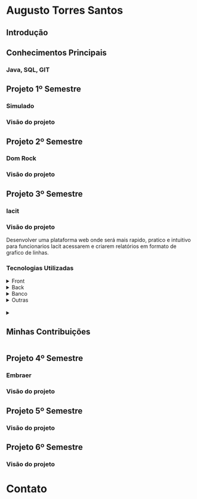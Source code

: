 <h1>Augusto Torres Santos</h1>

<h2>Introdução</h2>

<h2>Conhecimentos Principais</h2>
<h3>Java, SQL, GIT<h3>

<h2>Projeto 1º Semestre</h2>
<h3>Simulado</h3>

<h3>Visão do projeto</h3>
<p>

</p>

<h2>Projeto 2º Semestre</h2>
<h3>Dom Rock</h3>

<h3>Visão do projeto</h3>
<p>

</p>

<h2>Projeto 3º Semestre</h2>
<h3>Iacit</h3>

<h3>Visão do projeto</h3>
<p>
    Desenvolver uma plataforma web onde será mais rapido, pratico e intuitivo para funcionarios Iacit acessarem e criarem relatórios em formato de grafico de linhas.
</p>

<h3>Tecnologias Utilizadas</h3>

<details>
<summary>Front</summary>
<br>

- [Bootstrap](https://getbootstrap.com/)
- [HTML](https://developer.mozilla.org/pt-BR/docs/Web/HTML)
- [JavaScript](https://www.javascript.com/)
- [CSS](https://developer.mozilla.org/pt-BR/docs/Web/CSS)
</details>

<details>
<summary>Back</summary>
<br>

- [Java](https://www.java.com/pt-BR/)
- [Maven](https://maven.apache.org/)
- [Spring Boot](https://spring.io/projects/spring-boot/)
- [REST](https://www.redhat.com/pt-br/topics/api/what-is-a-rest-api)
- [Python](https://www.python.org/)
</details>

<details>
<summary>Banco</summary>
<br>

- [PostgreSQL](https://www.microsoft.com/pt-br/sql-server/sql-server-downloads)
- [brModelo](https://sourceforge.net/projects/brmodelo/)
</details>

<details>
<summary>Outras</summary>
<br>

- [GitHub](https://github.com/)
- [Git](https://github.com/)
- [Discord](https://discord.com/)
</details>
<br>

<details>
    <summary><h2>Minhas Contribuições</h2></summary>
    <br>
    <p>
        Fiz e atualizei durante o projeto a estrutura do nosso banco de dados, incluindo modelo conceitual com a ideia inicial, lógico para consolidar os tipos, queries para criação e dicionário de dados para consulta.
    </p>
    <details>
        <summary>Modelagem e Criação do Banco de Dados</summary>
        <br>
        Modelo Conceitual
        <p align="center">
            <img src="https://github.com/MrZeroLeft/Bertoti/blob/main/metodologiaPesquisaCientifica/imagens/Conceitual.png">
        </p>
        <br>
        Modelo Lógico
        <p align="center">
            <img src="https://github.com/MrZeroLeft/Bertoti/blob/main/metodologiaPesquisaCientifica/imagens/Logico.png">
        </p>
        <br>
        <a href="https://github.com/DatatechOffice/Api_Iacit/tree/main/Banco/Querys%20-%20IACIT">
            <p>Queries</p>
        </a>
        <br>
        <a href="https://github.com/DatatechOffice/Api_Iacit/blob/Sprint4/Banco/Dicionario%20de%20Dados/Dicionario%20de%20Dados%20-%20P%C3%A1gina1.pdf">
            <p>Dicionário de Dados</p>
        </a>
    </details>
    <br>
    <p>
        O grupo ainda estava aprendendo spring, consegui fazer a criação das primeiras classes do projeto com suas respectivas linhas de código.
    </p>
    <details>
        <sumarry>Primeira Iteração do Spring</sumarry>
        <p align="center">
            <img src="https://github.com/MrZeroLeft/Bertoti/blob/main/metodologiaPesquisaCientifica/imagens/Screenshot_1.png">
        </p>
    </details>
    <br>
    <p>
        Nesse projeto atuei como PO, então era responsavel por conversar com o cliente, entender seu problema, sugerir uma solução, confirmar a solução, orgaizar um plano de ação e passar essas informações para a equipe de uma forma facil de entender, além de organizar o github.
    </p>
    <details>
        <summary>Modelagem e Criação do Banco de Dados</summary>
        <a href="https://github.com/DatatechOffice/Api_Iacit">
            <p>Github Data Tech</p>
        </a>
    </details>
    <br>
    <p>
        Durante todo projeto revisei e atulizei identação, espaçamentos, imports e funções das classes, para ficar padrão e mais facil de se trabalhar em sprints futuras
    </p>
    <br>
    <p>
        Nesse projeto fomos fornecidos com arquivos CSS contendo as informações a serem usadas, porém, elas não estavam em um formato ideal para se trabalhar, então fiz um código para convertelas a um formato fácil de se manipular
    </p>
    <details>
    <summary>Conversão</summary>
    <p align="center">
        <img src="https://github.com/MrZeroLeft/Bertoti/blob/main/metodologiaPesquisaCientifica/imagens/Screenshot_2.png">
    </p>
    <br>
    <a href="https://github.com/DatatechOffice/Api_Iacit/blob/main/ConversorCsv/scriptMergeTables.py">
        <p>Código</p>
    </a>
    </details>
</details>


<h2>Projeto 4º Semestre</h2>
<h3>Embraer</h3>

<h3>Visão do projeto</h3>
<p>

</p>

<h2>Projeto 5º Semestre</h2>
<h3></h3>

<h3>Visão do projeto</h3>
<p>

</p>

<h2>Projeto 6º Semestre</h2>
<h3></h3>

<h3>Visão do projeto</h3>
<p>

</p>

<h1>Contato</h1>

